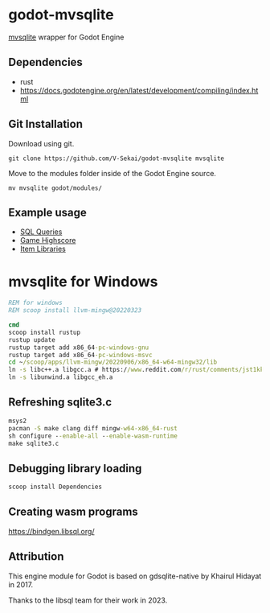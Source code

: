 # godot-mvsqlite

[mvsqlite](https://github.com/losfair/mvsqlite) wrapper for Godot Engine

## Dependencies

- rust
- https://docs.godotengine.org/en/latest/development/compiling/index.html

## Git Installation

Download using git.

```
git clone https://github.com/V-Sekai/godot-mvsqlite mvsqlite
```

Move to the modules folder inside of the Godot Engine source.

```
mv mvsqlite godot/modules/
```

## Example usage

- [SQL Queries](https://github.com/godot-extended-libraries/godot-sqlite/blob/master/demo/SQLite/sql_queries.gd)
- [Game Highscore](https://github.com/godot-extended-libraries/godot-sqlite/blob/master/demo/SQLite/game_highscore.gd)
- [Item Libraries](https://github.com/godot-extended-libraries/godot-sqlite/blob/master/demo/SQLite/item_database.gd)

# mvsqlite for Windows

```bat
REM for windows
REM scoop install llvm-mingw@20220323
```

```bat
cmd
scoop install rustup
rustup update
rustup target add x86_64-pc-windows-gnu
rustup target add x86_64-pc-windows-msvc
cd ~/scoop/apps/llvm-mingw/20220906/x86_64-w64-mingw32/lib
ln -s libc++.a libgcc.a # https://www.reddit.com/r/rust/comments/jst1kk/building_rust_without_linking_against_libgcc/
ln -s libunwind.a libgcc_eh.a
```

## Refreshing sqlite3.c

```bat
msys2
pacman -S make clang diff mingw-w64-x86_64-rust
sh configure --enable-all --enable-wasm-runtime
make sqlite3.c
```

## Debugging library loading

```powershell
scoop install Dependencies
```

## Creating wasm programs

https://bindgen.libsql.org/

## Attribution

This engine module for Godot is based on gdsqlite-native by Khairul Hidayat in 2017.

Thanks to the libsql team for their work in 2023.
